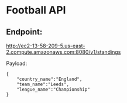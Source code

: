 # Football API

## Endpoint:
http://ec2-13-58-209-5.us-east-2.compute.amazonaws.com:8080/v1/standings

Payload:
```
{
	"country_name":"England",
	"team_name":"Leeds",
	"league_name":"Championship"
}
```
